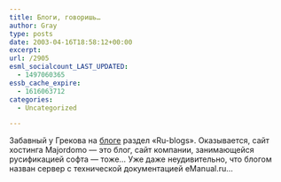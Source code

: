 ```yaml
---
title: Блоги, говоришь…
author: Gray
type: posts
date: 2003-04-16T18:58:12+00:00
excerpt:
url: /2905
esml_socialcount_LAST_UPDATED:
  - 1497060365
essb_cache_expire:
  - 1616063712
categories:
  - Uncategorized

---
```








Забавный у Грекова на <a href="http://ricn.ru/blog/" target="_blank">блоге</a> раздел &#171;Ru-blogs&#187;. Оказывается, сайт хостинга Majordomo &#8212; это блог, сайт компании, занимающейся русификацией софта &#8212; тоже&#8230; Уже даже неудивительно, что блогом назван сервер с технической документацией eManual.ru&#8230;